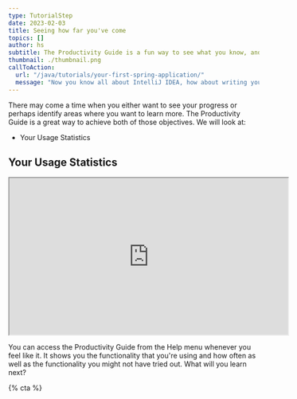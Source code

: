 ```yaml
---
type: TutorialStep
date: 2023-02-03
title: Seeing how far you've come
topics: []
author: hs
subtitle: The Productivity Guide is a fun way to see what you know, and what you don't!
thumbnail: ./thumbnail.png
callToAction:
  url: "/java/tutorials/your-first-spring-application/"
  message: "Now you know all about IntelliJ IDEA, how about writing your first Spring application!"
---
```


There may come a time when you either want to see your progress or perhaps identify areas where you want to learn more. The Productivity Guide is a great way to achieve both of those objectives. We will look at:

- Your Usage Statistics

## Your Usage Statistics

<iframe width="560" height="315" src="https://www.youtube.com/embed/W0z9FVoG34c" >
</iframe>

You can access the Productivity Guide from the Help menu whenever you feel like it. It shows you the functionality that you're using and how often as well as the functionality you might not have tried out. What will you learn next?

{% cta %}
